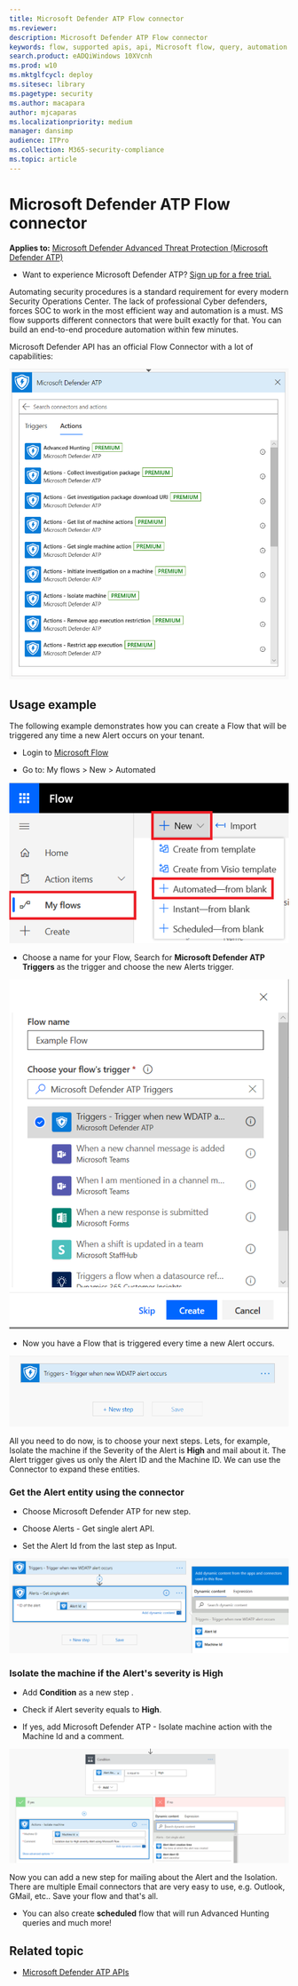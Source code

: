 ```yaml
---
title: Microsoft Defender ATP Flow connector
ms.reviewer: 
description: Microsoft Defender ATP Flow connector
keywords: flow, supported apis, api, Microsoft flow, query, automation
search.product: eADQiWindows 10XVcnh
ms.prod: w10
ms.mktglfcycl: deploy
ms.sitesec: library
ms.pagetype: security
ms.author: macapara
author: mjcaparas
ms.localizationpriority: medium
manager: dansimp
audience: ITPro
ms.collection: M365-security-compliance 
ms.topic: article
---
```


# Microsoft Defender ATP Flow connector

**Applies to:** [Microsoft Defender Advanced Threat Protection (Microsoft Defender ATP)](https://go.microsoft.com/fwlink/p/?linkid=2069559)

- Want to experience Microsoft Defender ATP? [Sign up for a free trial.](https://www.microsoft.com/microsoft-365/windows/microsoft-defender-atp?ocid=docs-wdatp-exposedapis-abovefoldlink) 

Automating security procedures is a standard requirement for every modern Security Operations Center. The lack of professional Cyber defenders, forces SOC to work in the most efficient way and automation is a must. MS flow supports different connectors that were built exactly for that. You can build an end-to-end procedure automation within few minutes.

Microsoft Defender API has an official Flow Connector with a lot of capabilities: 

![Image of edit credentials](images/api-flow-0.png)

## Usage example

The following example demonstrates how you can create a Flow that will be triggered any time a new Alert occurs on your tenant.

- Login to [Microsoft Flow](https://flow.microsoft.com)

- Go to: My flows > New > Automated 

![Image of edit credentials](images/api-flow-1.png)

- Choose a name for your Flow, Search for **Microsoft Defender ATP Triggers** as the trigger and choose the new Alerts trigger.

![Image of edit credentials](images/api-flow-2.png)

- Now you have a Flow that is triggered every time a new Alert occurs. 

![Image of edit credentials](images/api-flow-3.png)

All you need to do now, is to choose your next steps.
Lets, for example, Isolate the machine if the Severity of the Alert is **High** and mail about it.
The Alert trigger gives us only the Alert ID and the Machine ID. We can use the Connector to expand these entities.

### Get the Alert entity using the connector 

- Choose Microsoft Defender ATP for new step. 

- Choose Alerts - Get single alert API.

- Set the Alert Id from the last step as Input.

![Image of edit credentials](images/api-flow-4.png)

### Isolate the machine if the Alert's severity is High

- Add **Condition** as a new step .

- Check if Alert severity equals to **High**.

- If yes, add Microsoft Defender ATP - Isolate machine action with the Machine Id and a comment.

![Image of edit credentials](images/api-flow-5.png)

Now you can add a new step for mailing about the Alert and the Isolation.
There are multiple Email connectors that are very easy to use, e.g. Outlook, GMail, etc..
Save your flow and that's all.

- You can also create **scheduled** flow that will run Advanced Hunting queries and much more! 

## Related topic
- [Microsoft Defender ATP APIs](apis-intro.md)
